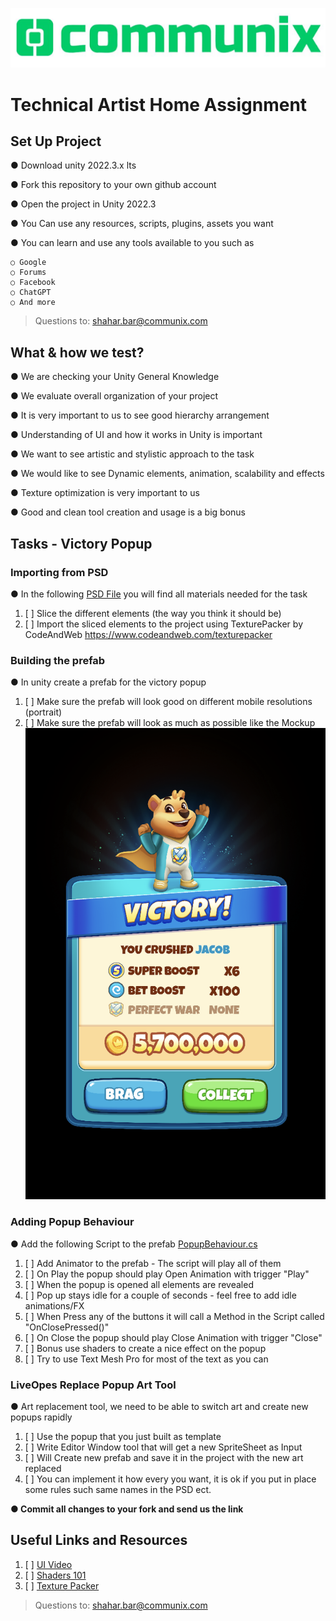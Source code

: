 ﻿![CommunixLogo.png](CommunixLogo.png)

# Technical Artist Home Assignment

## Set Up Project

● Download unity 2022.3.x lts

● Fork this repository to your own github account

● Open the project in Unity 2022.3

● You Can use any resources, scripts, plugins, assets you want

● You can learn and use any tools available to you such as

    ○ Google
    ○ Forums
    ○ Facebook
    ○ ChatGPT
    ○ And more

> Questions to: shahar.bar@communix.com

## What & how we test?

● We are checking your Unity General Knowledge

● We evaluate overall organization of your project

● It is very important to us to see good hierarchy arrangement

● Understanding of UI and how it works in Unity is important

● We want to see artistic and stylistic approach to the task

● We would like to see Dynamic elements, animation, scalability and effects

● Texture optimization is very important to us

● Good and clean tool creation and usage is a big bonus


## Tasks - Victory Popup
### Importing from PSD

● In the following [PSD File](OriginalPSD.psd) you will find all materials needed for the task
1. [ ] Slice the different elements (the way you think it should be)
2. [ ] Import the sliced elements to the project using TexturePacker by CodeAndWeb https://www.codeandweb.com/texturepacker

### Building the prefab
● In unity create a prefab for the victory popup
1. [ ] Make sure the prefab will look good on different mobile resolutions (portrait)
2. [ ] Make sure the prefab will look as much as possible like the Mockup
![Mockup.png](Mockup.png)

### Adding Popup Behaviour
● Add the following Script to the prefab [PopupBehaviour.cs](Assets/Scripts/PopupBehaviour.cs) 
1. [ ] Add Animator to the prefab - The script will play all of them
2. [ ] On Play the popup should play Open Animation with trigger "Play"
3. [ ] When the popup is opened all elements are revealed
4. [ ] Pop up stays idle for a couple of seconds - feel free to add idle animations/FX
5. [ ] When Press any of the buttons it will call a Method in the Script called "OnClosePressed()"
6. [ ] On Close the popup should play Close Animation with trigger "Close"
7. [ ] Bonus use shaders to create a nice effect on the popup
8. [ ] Try to use Text Mesh Pro for most of the text as you can

### LiveOpes Replace Popup Art Tool
● Art replacement tool, we need to be able to switch art and create new popups rapidly
1. [ ] Use the popup that you just built as template
2. [ ] Write Editor Window tool that will get a new SpriteSheet as Input
3. [ ] Will Create new prefab and save it in the project with the new art replaced
4. [ ] You can implement it how every you want, it is ok if you put in place some rules such same names in the PSD ect.

**● Commit all changes to your fork and send us the link**

## Useful Links and Resources
1. [ ] [UI Video](https://www.youtube.com/watch?v=HwdweCX5aMI/)
2. [ ] [Shaders 101](https://www.youtube.com/watch?v=T-HXmQAMhG0/)
2. [ ] [Texture Packer](https://www.youtube.com/watch?v=4WcoSMFSYiY)

> Questions to: shahar.bar@communix.com